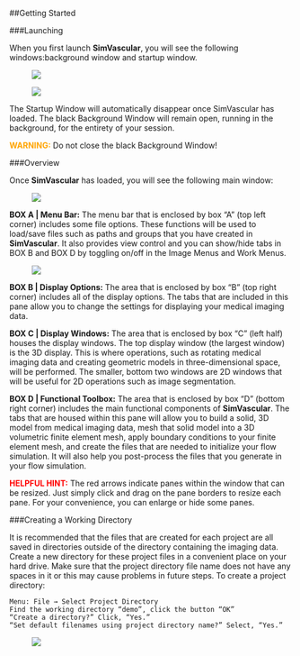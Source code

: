 ##Getting Started

###Launching

When you first launch **SimVascular**, you will see the following windows:background window and startup window.

<figure>
  <img class="svImg svImgLg"  src="documentation/userguide/imgs/getting_started/1.jpg"> 
  <figcaption class="svCaption" ></figcaption>
</figure>

<figure>
  <img class="svImg svImgLg"  src="documentation/userguide/imgs/getting_started/2.jpg"> 
  <figcaption class="svCaption" ></figcaption>
</figure>

The Startup Window will automatically disappear once SimVascular has loaded. The black Background Window will remain open, running in the background, for the entirety of your session. 

<font color="orange">**WARNING:**</font>  Do not close the black Background Window!

###Overview

Once **SimVascular** has loaded, you will see the following main window:

<figure>
  <img class="svImg svImgXl"  src="documentation/userguide/imgs/getting_started/3.jpg"> 
  <figcaption class="svCaption" ></figcaption>
</figure>

**BOX A | Menu Bar:** The menu bar that is enclosed by box “A” (top left corner) includes some file options. These functions will be used to load/save files such as paths and groups that you have created in **SimVascular**. It also provides view control and you can show/hide tabs in BOX B and BOX D by toggling on/off in the Image Menus and Work Menus. 

<figure>
  <img class="svImg svImgMd"  src="documentation/userguide/imgs/getting_started/3_5.jpg"> 
  <figcaption class="svCaption" ></figcaption>
</figure>

**BOX B | Display Options:** The area that is enclosed by box “B” (top right corner) includes all of the display options. The tabs that are included in this pane allow you to change the settings for displaying your medical imaging data.

**BOX C | Display Windows:** The area that is enclosed by box “C” (left half) houses the display windows. The top display window (the largest window) is the 3D display. This is where operations, such as rotating medical imaging data and creating geometric models in three-dimensional space, will be performed. The smaller, bottom two windows are 2D windows that will be useful for 2D operations such as image segmentation.

**BOX D | Functional Toolbox:** The area that is enclosed by box “D” (bottom right corner) includes the main functional components of **SimVascular**. The tabs that are housed within this pane will allow you to build a solid, 3D model from medical imaging data, mesh that solid model into a 3D volumetric finite element mesh, apply boundary conditions to your finite element mesh, and create the files that are needed to initialize your flow simulation. It will also help you post-process the files that you generate in your flow simulation.

<font color="red">**HELPFUL HINT:** </font>  The red arrows indicate panes within the window that can be resized. Just simply click and drag on the pane borders to resize each pane. For your convenience, you can enlarge or hide some panes.

###Creating a Working Directory

It is recommended that the files that are created for each project are all saved in directories outside of the directory containing the imaging data. Create a new directory for these project files in a convenient place on your hard drive. Make sure that the project directory file name does not have any spaces in it or this may cause problems in future steps. To create a project directory:

	Menu: File → Select Project Directory
	Find the working directory “demo”, click the button “OK”
	“Create a directory?” Click, “Yes.”
	“Set default filenames using project directory name?” Select, “Yes.”

<figure>
  <img class="svImg svImgSm" src="documentation/userguide/imgs/getting_started/4.jpg"> 
  <figcaption class="svCaption" ></figcaption>
</figure>